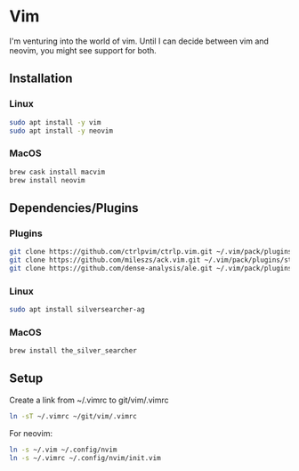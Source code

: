 # Vim
I'm venturing into the world of vim. Until I can decide between vim and neovim, you might see support for both.

## Installation
### Linux
```bash
sudo apt install -y vim
sudo apt install -y neovim
```

### MacOS
```bash
brew cask install macvim
brew install neovim
```

## Dependencies/Plugins
### Plugins
```bash
git clone https://github.com/ctrlpvim/ctrlp.vim.git ~/.vim/pack/plugins/start/ctrlp.vim
git clone https://github.com/mileszs/ack.vim.git ~/.vim/pack/plugins/start/ack.vim
git clone https://github.com/dense-analysis/ale.git ~/.vim/pack/plugins/start/ale.vim
```

### Linux
```bash
sudo apt install silversearcher-ag
```

### MacOS
```bash
brew install the_silver_searcher
```

## Setup
Create a link from ~/.vimrc to git/vim/.vimrc
```bash
ln -sT ~/.vimrc ~/git/vim/.vimrc
```
For neovim:
```bash
ln -s ~/.vim ~/.config/nvim
ln -s ~/.vimrc ~/.config/nvim/init.vim
```
